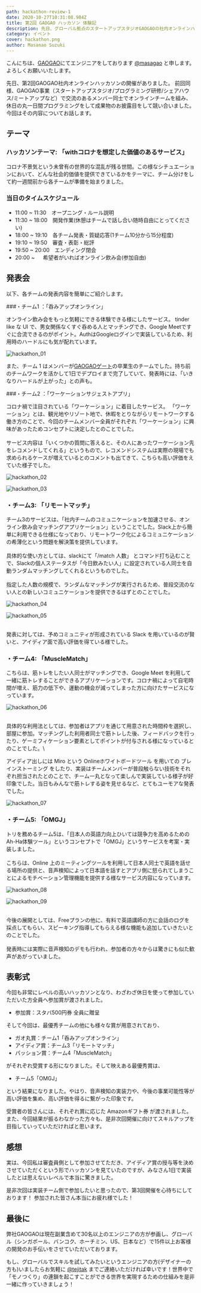 ```yaml
---
path: hackathon-review-1
date: 2020-10-27T10:31:08.984Z
title: 第2回 GAOGAO ハッカソン 体験記
description: 先日、グローバル拠点のスタートアップスタジオGAOGAOの社内オンラインハッカソン第2回の開催がありました。  今回もGAOGAO事業（スタートアップスタジオ/プログラミング研修/シェアハウス/ミートアップなど）で交流のあるメンバー同士でオンラインチームを組み、休日の丸一日間プログラミングをして成果物のお披露目をして競い合いました。
category: イベント
cover: hackathon.png
author: Masanao Suzuki
---
```

こんにちは、[GAOGAO](https://gaogao.asia/)にてエンジニアをしております [@masagao](https://twitter.com/masagaogaoasia) と申します。よろしくお願いいたします。

先日、第2回GAOGAO社内オンラインハッカソンの開催がありました。
前回同様、GAOGAO事業（スタートアップスタジオ/プログラミング研修/シェアハウス/ミートアップなど）で交流のあるメンバー同士でオンラインチームを組み、休日の丸一日間プログラミングをして成果物のお披露目をして競い合いました。
今回はその内容についてお話します。

## テーマ

### ハッカソンテーマ: 「withコロナを想定した価値のあるサービス」

コロナ不景気という未曾有の世界的な混乱が残る世間。この様なシチュエーションにおいて、どんな社会的価値を提供できているかをテーマに、チーム分けをして約一週間前から各チームが準備を始まりました。

### 当日のタイムスケジュール

* 11:00 ~ 11:30　オープニング・ルール説明
* 11:30 ~ 18:00　開発作業(休憩はチームで話し合い随時自由にとってください)
* 18:00 ~ 19:10　各チーム発表・質疑応答(1チーム10分から15分程度)
* 19:10 ~ 19:50　審査・表彰・総評
* 19:50 ~ 20:00　エンディング閉会
* 20:00 ~     　 希望者がいればオンライン飲み会(参加自由)

## 発表会

以下、各チームの発表内容を簡単にご紹介します。

###・チーム1 ：「呑みアップオンライン」

オンライン飲み会をもっと気軽にできる体験できる様にしたサービス。
tinder like な UI で、男女関係なくすぐ呑める人とマッチングでき、Google Meetですぐに合流できるのがポイント。AuthはGoogleログインで実装しているため、利用時のハードルにも気が配れています。

![hackathon_01](hackathon_01.png "hackathon_01")

また、チーム 1 はメンバーが[GAOGAOゲート](https://gaogao.asia/ja/gate/)の卒業生のチームでした。持ち前のチームワークを活かして1日でデプロイまで完了していて、発表時には、「いきなりハードルが上がった」との声も。

###・チーム2 ：「ワーケーションサジェストアプリ」

コロナ禍で注目されている「ワーケーション」に着目したサービス。
「ワーケーション」とは、観光地やリゾート地で、休暇をとりながらリモートワークする働き方のことで、今回のチームメンバー全員がそれぞれ「ワーケーション」に興味があったためコンセプトに決定したとのことでした。\
\
サービス内容は「いくつかの質問に答えると、その人にあったワーケーション先をレコメンドしてくれる」というもので、レコメンドシステムは実際の現場でも求められるケースが増えているとのコメントも出てきて、こちらも高い評価をえていた様子でした。


![hackathon_02](hackathon_02.png "hackathon_02")

![hackathon_03](hackathon_08.png "hackathon_03")

### ・チーム3: 「リモートマッチ」

チーム3のサービスは、「社内チームのコミュニケーションを加速させる、オンライン飲み会マッチングアプリケーション」ということでした。Slack上から簡単に利用できる仕様になっており、リモートワーク化によるコミュニケーションの希薄化という問題を解決策を提供しています。\
\
具体的な使い方としては、slackにて「/match 人数」 とコマンド打ち込むことで、Slackの個人ステータスが「今日飲みたい人」に設定されている人同士を自動ランダムマッチングしてくれるというものでした。\
\
指定した人数の規模で、ランダムなマッチングが実行されるため、普段交流のない人との新しいコミュニケーションを提供できるはずとのことでした。

![hackathon_04](hackathon_04.jpeg "hackathon_04")

![hackathon_05](hackathon_05.jpeg "hackathon_05")

\
発表に対しては、予めコミュニティが形成されている Slack を用いているのが賢いと、アイディア面で高い評価を得ている様でした。

### ・チーム4: 「MuscleMatch」

こちらは、筋トレをしたい人同士がマッチングでき、Google Meet を利用して一緒に筋トレすることができるアプリケーションです。コロナ禍によって自宅時間が増え、筋力の低下や、運動の機会が減ってしまった方に向けたサービスになっています。

![hackathon_06](hackathon_06.png "hackathon_06")


\
具体的な利用法としては、参加者はアプリを通じて用意された時間枠を選択し、部屋に参加。マッチングした利用者同士で筋トレした後、フィードバックを行ったり、ゲーミフィケーション要素としてポイントが付与される様になっているとのことでした。\

アイディア出しには Miro という Onlineホワイトボードツール を用いての ブレインストーミング をしたり、実装はチームメンバーが普段触らない技術をそれぞれ担当されたとのことで、チーム一丸となって楽しんで実装している様子が好印象でした。当日もみんなで筋トレする姿を見せるなど、とてもユーモアな発表でした。


![hackathon_07](hackathon_07.png "hackathon_07")



### ・チーム5: 「OMGJ」

トリを務めるチーム5は、「日本人の英語力向上ひいては競争力を高めるためのAh-Ha体験ツール」というコンセプトで「OMGJ」というサービスを考案・実装しました。\
\
こちらは、Online 上のミーティングツールを利用して日本人同士で英語を話せる場所の提供と、音声検知によって日本語を話すとアプリ側に怒られてしまうことによるモチベーション管理機能を提供する様なサービス内容になっています。

![hackathon_08](hackathon_03.png "hackathon_08")

![hackathon_09](hackathon_09.png "hackathon_09")

\
今後の展開としては、Freeプランの他に、有料で英語講師の方に会話のログを採点してもらい、スピーキング指導してもらえる様な機能も追加していきたいとのことでした。\
\
発表時には実際に音声検知のデモも行われ、参加者の方々からは驚きにも似た歓声があがっていました。

## 表彰式
今回も非常にレベルの高いハッカソンとなり、わざわざ休日を使って参加していただいた方全員へ参加賞が渡されました。

- 参加賞：スタバ500円券 全員に贈呈

そして今回は、最優秀チームの他にも様々な賞が用意されており、
- ガオ丸賞：チーム1「呑みアップオンライン」
- アイディア賞：チーム3「リモートマッチ」
- パッション賞：チーム4「MuscleMatch」

がそれぞれ受賞する形になりました。そして映えある最優秀賞は、
- チーム5「OMGJ」

という結果になりました。やはり、音声検知の実装力や、今後の事業可能性等が高い評価を集め、高い評価を得るに繋がった印象です。

受賞者の皆さんには、それぞれ賞に応じた Amazonギフト券 が渡されました。また、今回結果が振るわなかった方々も、是非次回開催に向けてスキルアップを目指していっていただければと思います。

## 感想

実は、今回私は審査員側として参加させてただき、アイディア賞の授与等を決めさせていただくという形でハッカソンを見ていたのですが、みなさん1日で実装したとは思えないレベルで本当に驚きました。

是非次回は実装チーム側で参加したいと思ったので、第3回開催を心待ちにしております！
参加された皆さん本当にお疲れ様でした！

## 最後に

弊社GAOGAOは現在副業含めて30名以上のエンジニアの方が参画し、グローバル（シンガポール、バンコク、ホーチミン、US、日本など）で15件以上お客様の開発のお手伝いをさせていただいております。

もし、グローバルでスキルを試してみたいというエンジニアの方(デザイナーの方も)いましたらお気軽に [@tejitak](https://twitter.com/tejitak) までご連絡いただければ幸いです！世界中で「モノつくり」の連鎖を起こすことができる世界を実現するための仕組みを是非一緒に作っていきましょう！